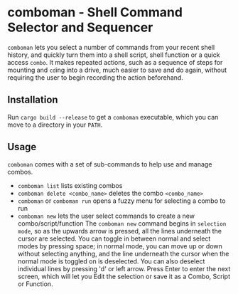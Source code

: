 # comboman - Shell Command Selector and Sequencer
`comboman` lets you select a number of commands from your recent shell history, and quickly turn them into a shell script, shell function or a quick access `combo`. It makes repeated actions, such as a sequence of steps for mounting and `cd`ing into a drive, much easier to save and do again, without requiring the user to begin recording the action beforehand. 

## Installation
Run `cargo build --release` to get a `comboman` executable, which you can move to a directory in your `PATH`.

## Usage
`comboman` comes with a set of sub-commands to help use and manage combos.
- `comboman list` lists existing combos
- `comboman delete <combo_name>` deletes the combo `<combo_name>`
- `comboman` or `comboman run` opens a fuzzy menu for selecting a combo to run
- `comboman new` lets the user select commands to create a new combo/script/function
The `comboman new` command begins in `selection mode`, so as the upwards arrow is pressed, all the lines underneath the cursor are selected.
You can toggle in between normal and select modes by pressing space; in normal mode, you can move up or down without selecting anything, and the line underneath the cursor when the normal mode is toggled on is deselected. 
You can also deselect individual lines by pressing 'd' or left arrow.
Press Enter to enter the next screen, which will let you Edit the selection or save it as a Combo, Script or Function.
